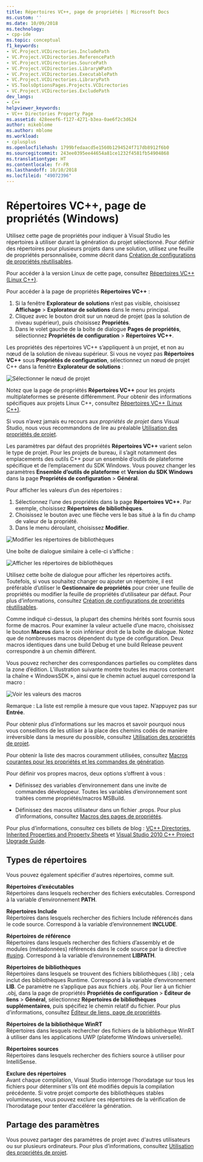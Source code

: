 ```yaml
---
title: Répertoires VC++, page de propriétés | Microsoft Docs
ms.custom: ''
ms.date: 10/09/2018
ms.technology:
- cpp-ide
ms.topic: conceptual
f1_keywords:
- VC.Project.VCDirectories.IncludePath
- VC.Project.VCDirectories.ReferencePath
- VC.Project.VCDirectories.SourcePath
- VC.Project.VCDirectories.LibraryWPath
- VC.Project.VCDirectories.ExecutablePath
- VC.Project.VCDirectories.LibraryPath
- VS.ToolsOptionsPages.Projects.VCDirectories
- VC.Project.VCDirectories.ExcludePath
dev_langs:
- C++
helpviewer_keywords:
- VC++ Directories Property Page
ms.assetid: 428eeef6-f127-4271-b3ea-0ae6f2c3d624
author: mikeblome
ms.author: mblome
ms.workload:
- cplusplus
ms.openlocfilehash: 1799bfedaacd5e1560b1294524f717db8912f6b0
ms.sourcegitcommit: 243ee0395ee44654a81ce1232f4581fb54904868
ms.translationtype: HT
ms.contentlocale: fr-FR
ms.lasthandoff: 10/10/2018
ms.locfileid: "49072396"
---
```

# <a name="vc-directories-property-page-windows"></a>Répertoires VC++, page de propriétés (Windows)

Utilisez cette page de propriétés pour indiquer à Visual Studio les répertoires à utiliser durant la génération du projet sélectionné. Pour définir des répertoires pour plusieurs projets dans une solution, utilisez une feuille de propriétés personnalisée, comme décrit dans [Création de configurations de propriétés réutilisables](working-with-project-properties.md#bkmkPropertySheets).

Pour accéder à la version Linux de cette page, consultez [Répertoires VC++ (Linux C++)](../linux/prop-pages/directories-linux.md).

Pour accéder à la page de propriétés **Répertoires VC++** :

1. Si la fenêtre **Explorateur de solutions** n’est pas visible, choisissez **Affichage** > **Explorateur de solutions** dans le menu principal.
1. Cliquez avec le bouton droit sur un nœud de projet (pas la solution de niveau supérieur), puis choisissez **Propriétés**.
1. Dans le volet gauche de la boîte de dialogue **Pages de propriétés**, sélectionnez **Propriétés de configuration** > **Répertoires VC++**.

Les propriétés des répertoires VC++ s’appliquent à un projet, et non au nœud de la solution de niveau supérieur. Si vous ne voyez pas **Répertoires VC++** sous **Propriétés de configuration**, sélectionnez un nœud de projet C++ dans la fenêtre **Explorateur de solutions** :

![Sélectionner le nœud de projet](media/vcppdir.png "Sélectionner le nœud de projet pour voir les propriétés Répertoires VC++")

Notez que la page de propriétés **Répertoires VC++** pour les projets multiplateformes se présente différemment. Pour obtenir des informations spécifiques aux projets Linux C++, consultez [Répertoires VC++ (Linux C++)](../linux/prop-pages/directories-linux.md).

Si vous n’avez jamais eu recours aux *propriétés de projet* dans Visual Studio, nous vous recommandons de lire au préalable [Utilisation des propriétés de projet](working-with-project-properties.md).

Les paramètres par défaut des propriétés **Répertoires VC++** varient selon le type de projet. Pour les projets de bureau, il s’agit notamment des emplacements des outils C++ pour un ensemble d’outils de plateforme spécifique et de l’emplacement du SDK Windows. Vous pouvez changer les paramètres **Ensemble d’outils de plateforme** et **Version du SDK Windows** dans la page **Propriétés de configuration** > **Général**.

Pour afficher les valeurs d’un des répertoires :

1. Sélectionnez l’une des propriétés dans la page **Répertoires VC++**. Par exemple, choisissez **Répertoires de bibliothèques**.
1. Choisissez le bouton avec une flèche vers le bas situé à la fin du champ de valeur de la propriété.
1. Dans le menu déroulant, choisissez **Modifier**.

![Modifier les répertoires de bibliothèques](media/vcppdir_libdir_edit.png "Boîte de dialogue permettant de modifier des chemins de bibliothèques")

Une boîte de dialogue similaire à celle-ci s’affiche :

![Afficher les répertoires de bibliothèques](media/vcppdir_libdir.png "Boîte de dialogue permettant d’ajouter ou de supprimer des chemins de bibliothèques")

Utilisez cette boîte de dialogue pour afficher les répertoires actifs. Toutefois, si vous souhaitez changer ou ajouter un répertoire, il est préférable d’utiliser le **Gestionnaire de propriétés** pour créer une feuille de propriétés ou modifier la feuille de propriétés d’utilisateur par défaut. Pour plus d’informations, consultez [Création de configurations de propriétés réutilisables](working-with-project-properties.md#bkmkPropertySheets).

Comme indiqué ci-dessus, la plupart des chemins hérités sont fournis sous forme de macros.  Pour examiner la valeur actuelle d’une macro, choisissez le bouton **Macros** dans le coin inférieur droit de la boîte de dialogue. Notez que de nombreuses macros dépendent du type de configuration. Deux macros identiques dans une build Debug et une build Release peuvent correspondre à un chemin différent.

Vous pouvez rechercher des correspondances partielles ou complètes dans la zone d’édition. L’illustration suivante montre toutes les macros contenant la chaîne « WindowsSDK », ainsi que le chemin actuel auquel correspond la macro :

![Voir les valeurs des macros](media/vcppdir_libdir_macros.png "Boîte de dialogue permettant de modifier les macros")

Remarque : La liste est remplie à mesure que vous tapez. N’appuyez pas sur **Entrée**.

Pour obtenir plus d’informations sur les macros et savoir pourquoi nous vous conseillons de les utiliser à la place des chemins codés de manière irréversible dans la mesure du possible, consultez [Utilisation des propriétés de projet](../ide/working-with-project-properties.md#bkmkPropertiesVersusMacros).

Pour obtenir la liste des macros couramment utilisées, consultez [Macros courantes pour les propriétés et les commandes de génération](common-macros-for-build-commands-and-properties.md).

Pour définir vos propres macros, deux options s’offrent à vous :

- Définissez des variables d’environnement dans une invite de commandes développeur. Toutes les variables d’environnement sont traitées comme propriétés/macros MSBuild.

- Définissez des macros utilisateur dans un fichier .props. Pour plus d’informations, consultez [Macros des pages de propriétés](working-with-project-properties.md#bkmkPropertiesVersusMacros).

Pour plus d’informations, consultez ces billets de blog : [VC++ Directories](http://blogs.msdn.com/b/vsproject/archive/2009/07/07/vc-directories.aspx), [Inherited Properties and Property Sheets](http://blogs.msdn.com/b/vsproject/archive/2009/06/23/inherited-properties-and-property-sheets.aspx) et [Visual Studio 2010 C++ Project Upgrade Guide](http://blogs.msdn.com/b/vcblog/archive/2010/03/02/visual-studio-2010-c-project-upgrade-guide.aspx).

## <a name="directory-types"></a>Types de répertoires

Vous pouvez également spécifier d'autres répertoires, comme suit.

**Répertoires d’exécutables**<br/>
Répertoires dans lesquels rechercher des fichiers exécutables. Correspond à la variable d’environnement **PATH**.

**Répertoires Include**<br/>
Répertoires dans lesquels rechercher des fichiers Include référencés dans le code source. Correspond à la variable d’environnement **INCLUDE**.

**Répertoires de référence**<br/>
Répertoires dans lesquels rechercher des fichiers d’assembly et de modules (métadonnées) référencés dans le code source par la directive [#using](../preprocessor/hash-using-directive-cpp.md). Correspond à la variable d’environnement **LIBPATH**.

**Répertoires de bibliothèques**<br/>
Répertoires dans lesquels se trouvent des fichiers bibliothèques (.lib) ; cela inclut des bibliothèques Runtime. Correspond à la variable d’environnement **LIB**. Ce paramètre ne s’applique pas aux fichiers .obj. Pour lier à un fichier .obj, dans la page de propriétés **Propriétés de configuration** > **Éditeur de liens** > **Général**, sélectionnez **Répertoires de bibliothèques supplémentaires**, puis spécifiez le chemin relatif du fichier. Pour plus d’informations, consultez [Éditeur de liens, page de propriétés](../ide/linker-property-pages.md).

**Répertoires de la bibliothèque WinRT**<br/>
Répertoires dans lesquels rechercher des fichiers de la bibliothèque WinRT à utiliser dans les applications UWP (plateforme Windows universelle).

**Répertoires sources**<br/>
Répertoires dans lesquels rechercher des fichiers source à utiliser pour IntelliSense.

**Exclure des répertoires**<br/>
Avant chaque compilation, Visual Studio interroge l’horodatage sur tous les fichiers pour déterminer s’ils ont été modifiés depuis la compilation précédente. Si votre projet comporte des bibliothèques stables volumineuses, vous pouvez exclure ces répertoires de la vérification de l’horodatage pour tenter d’accélérer la génération.

## <a name="sharing-the-settings"></a>Partage des paramètres

Vous pouvez partager des paramètres de projet avec d'autres utilisateurs ou sur plusieurs ordinateurs. Pour plus d’informations, consultez [Utilisation des propriétés de projet](../ide/working-with-project-properties.md).

